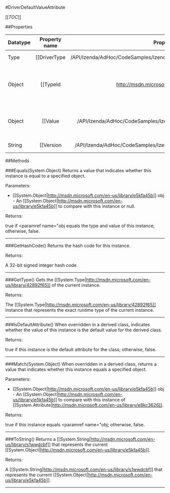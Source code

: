 #DriverDefaultValueAttribute

[[_TOC_]]

##Properties

|Datatype|Property name|Property description|Default Value|
|:-------|:----------:|:-----------------:|:-----------:|
|Type|[[DriverType|/API/Izenda/AdHoc/CodeSamples/Izenda_AdHoc_DriverDefaultValueAttribute_DriverType]]|Gets the [[System.Type|http://msdn.microsoft.com/en-us/library/42892f65]] of the database driver that this property will apply a default value to.|null|
|Object|[[TypeId|http://msdn.microsoft.com/en-us/library/sa1bf03e]]|When implemented in a derived class, gets a unique identifier for this [[System.Attribute|http://msdn.microsoft.com/en-us/library/e8kc3626]].|null|
|Object|[[Value|/API/Izenda/AdHoc/CodeSamples/Izenda_AdHoc_DriverDefaultValueAttribute_Value]]| Gets the default value that the property will use for the specified edition. |null|
|String|[[Version|/API/Izenda/AdHoc/CodeSamples/Izenda_AdHoc_DriverDefaultValueAttribute_Version]]|Gets the [[System.String|http://msdn.microsoft.com/en-us/library/s1wwdcbf]] representation of the database driver version that this property will apply a default value to.|null|


##Methods

###Equals(System.Object)
 Returns a value that indicates whether this instance is equal to a specified object. 

Parameters: 

* [[System.Object|http://msdn.microsoft.com/en-us/library/e5kfa45b]] obj  - An [[System.Object|http://msdn.microsoft.com/en-us/library/e5kfa45b]] to compare with this instance or null.





Returns:

true if <paramref name="obj equals the type and value of this instance; otherwise, false. 


---


###GetHashCode()
 Returns the hash code for this instance. 





Returns:

 A 32-bit signed integer hash code. 


---


###GetType()
Gets the [[System.Type|http://msdn.microsoft.com/en-us/library/42892f65]] of the current instance.





Returns:

The [[System.Type|http://msdn.microsoft.com/en-us/library/42892f65]] instance that represents the exact runtime type of the current instance.


---


###IsDefaultAttribute()
 When overridden in a derived class, indicates whether the value of this instance is the default value for the derived class. 





Returns:

true if this instance is the default attribute for the class; otherwise, false. 


---


###Match(System.Object)
 When overridden in a derived class, returns a value that indicates whether this instance equals a specified object. 

Parameters: 

* [[System.Object|http://msdn.microsoft.com/en-us/library/e5kfa45b]] obj  - An [[System.Object|http://msdn.microsoft.com/en-us/library/e5kfa45b]] to compare with this instance of [[System.Attribute|http://msdn.microsoft.com/en-us/library/e8kc3626]].





Returns:

true if this instance equals <paramref name="obj; otherwise, false. 


---


###ToString()
Returns a [[System.String|http://msdn.microsoft.com/en-us/library/s1wwdcbf]] that represents the current [[System.Object|http://msdn.microsoft.com/en-us/library/e5kfa45b]].





Returns:

A [[System.String|http://msdn.microsoft.com/en-us/library/s1wwdcbf]] that represents the current [[System.Object|http://msdn.microsoft.com/en-us/library/e5kfa45b]].


---


